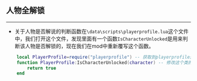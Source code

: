 ## 人物全解锁
----
- 关于人物是否解说的判断函数在`\data\scripts\playerprofile.lua`这个文件中，我们打开这个文件，发现里面有一个函数`IsCharacterUnlocked`是用来判断该人物是否解锁的，现在我们在mod中重新覆写这个函数。
```lua
    local PlayerProfile=require("playerprofile") -- 获取到playerprofile这个类
    function PlayerProfile:IsCharacterUnlocked(character) -- 修改这个类的方法IsCharacterUnlocked
        return true 
    end 
```